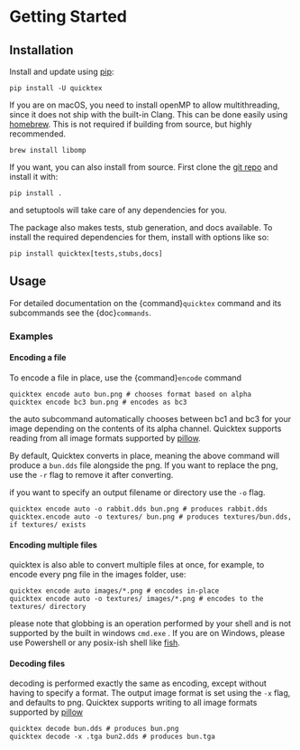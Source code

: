 # Getting Started

## Installation

Install and update using [pip](https://pip.pypa.io/en/stable/quickstart/):

```shell
pip install -U quicktex
```

If you are on macOS, you need to install openMP to allow multithreading, since it does not ship with the built-in Clang.
This can be done easily
using [homebrew](https://brew.sh). This is not required if building from source, but highly recommended.

```shell
brew install libomp
```

If you want, you can also install from source. First clone the [git repo](https://github.com/drewcassidy/quicktex) and
install it with:

```shell
pip install .
```

and setuptools will take care of any dependencies for you.

The package also makes tests, stub generation, and docs available. To install the
required dependencies for them, install with options like so:

```shell
pip install quicktex[tests,stubs,docs]
```

## Usage

For detailed documentation on the {command}`quicktex` command and its subcommands see the {doc}`commands`.

### Examples

#### Encoding a file

To encode a file in place, use the {command}`encode` command

```shell
quicktex encode auto bun.png # chooses format based on alpha
quicktex encode bc3 bun.png # encodes as bc3
```

the auto subcommand automatically chooses between bc1 and bc3 for your image depending on the contents of its alpha
channel. Quicktex supports reading from all image formats supported by [pillow](https://pillow.readthedocs.io/en/stable/handbook/image-file-formats.html).

By default, Quicktex converts in place, meaning the above command will produce a `bun.dds` file alongside the png. If
you want to replace the png, use the `-r` flag to remove it after converting.

if you want to specify an output filename or directory use the `-o` flag.

```shell
quicktex encode auto -o rabbit.dds bun.png # produces rabbit.dds
quicktex.encode auto -o textures/ bun.png # produces textures/bun.dds, if textures/ exists
```

#### Encoding multiple files

quicktex is also able to convert multiple files at once, for example, to encode every png file in the images folder,
use:

```shell
quicktex encode auto images/*.png # encodes in-place
quicktex encode auto -o textures/ images/*.png # encodes to the textures/ directory
```

please note that globbing is an operation performed by your shell and is not supported by the built in windows `cmd.exe`
. If you are on Windows, please use Powershell or any posix-ish shell like [fish](https://fishshell.com).

#### Decoding files

decoding is performed exactly the same as encoding, except without having to specify a format. The output image format
is set using the `-x` flag, and defaults to png. Quicktex supports writing to all image formats supported by [pillow](https://pillow.readthedocs.io/en/stable/handbook/image-file-formats.html)

```shell
quicktex decode bun.dds # produces bun.png
quicktex decode -x .tga bun2.dds # produces bun.tga
```
